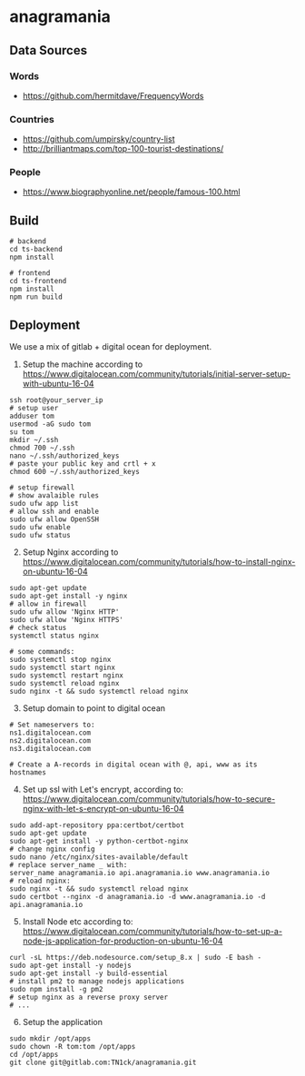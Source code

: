 # anagramania

## Data Sources

### Words
* https://github.com/hermitdave/FrequencyWords

### Countries
* https://github.com/umpirsky/country-list
* http://brilliantmaps.com/top-100-tourist-destinations/

### People
* https://www.biographyonline.net/people/famous-100.html

## Build

```
# backend
cd ts-backend
npm install

# frontend
cd ts-frontend
npm install
npm run build
```

## Deployment

We use a mix of gitlab + digital ocean for deployment.

1. Setup the machine according to https://www.digitalocean.com/community/tutorials/initial-server-setup-with-ubuntu-16-04

```
ssh root@your_server_ip
# setup user
adduser tom
usermod -aG sudo tom
su tom
mkdir ~/.ssh
chmod 700 ~/.ssh
nano ~/.ssh/authorized_keys
# paste your public key and crtl + x
chmod 600 ~/.ssh/authorized_keys

# setup firewall
# show avalaible rules
sudo ufw app list
# allow ssh and enable
sudo ufw allow OpenSSH
sudo ufw enable
sudo ufw status
```

2. Setup Nginx according to https://www.digitalocean.com/community/tutorials/how-to-install-nginx-on-ubuntu-16-04

```
sudo apt-get update
sudo apt-get install -y nginx
# allow in firewall
sudo ufw allow 'Nginx HTTP'
sudo ufw allow 'Nginx HTTPS'
# check status
systemctl status nginx

# some commands:
sudo systemctl stop nginx
sudo systemctl start nginx
sudo systemctl restart nginx
sudo systemctl reload nginx
sudo nginx -t && sudo systemctl reload nginx
```

3. Setup domain to point to digital ocean

```
# Set nameservers to:
ns1.digitalocean.com
ns2.digitalocean.com
ns3.digitalocean.com

# Create a A-records in digital ocean with @, api, www as its hostnames

```

4. Set up ssl with Let's encrypt, according to: https://www.digitalocean.com/community/tutorials/how-to-secure-nginx-with-let-s-encrypt-on-ubuntu-16-04

```
sudo add-apt-repository ppa:certbot/certbot
sudo apt-get update
sudo apt-get install -y python-certbot-nginx
# change nginx config
sudo nano /etc/nginx/sites-available/default
# replace server_name _ with:
server_name anagramania.io api.anagramania.io www.anagramania.io
# reload nginx:
sudo nginx -t && sudo systemctl reload nginx
sudo certbot --nginx -d anagramania.io -d www.anagramania.io -d api.anagramania.io
```

5. Install Node etc according to:
https://www.digitalocean.com/community/tutorials/how-to-set-up-a-node-js-application-for-production-on-ubuntu-16-04

```
curl -sL https://deb.nodesource.com/setup_8.x | sudo -E bash -
sudo apt-get install -y nodejs
sudo apt-get install -y build-essential
# install pm2 to manage nodejs applications
sudo npm install -g pm2
# setup nginx as a reverse proxy server
# ...
```

6. Setup the application

```
sudo mkdir /opt/apps
sudo chown -R tom:tom /opt/apps
cd /opt/apps
git clone git@gitlab.com:TN1ck/anagramania.git
```
